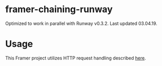 # framer-chaining-runway

Optimized to work in parallel with Runway v0.3.2. Last updated 03.04.19.

# Usage

This Framer project utilizes HTTP request handling described [here](https://github.com/drewbuttons/framer-runway-http-request).
